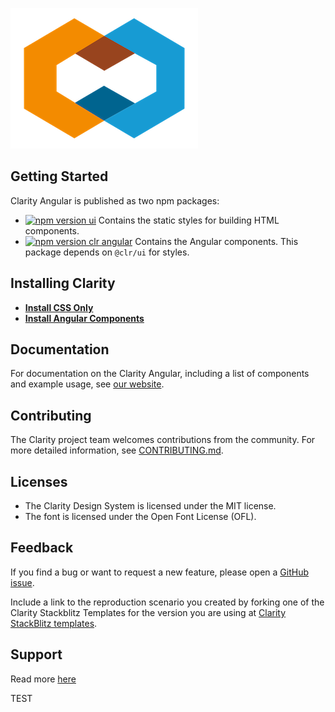 ![Clarity Angular](logo.png)

## Getting Started

Clarity Angular is published as two npm packages:

- [![npm version ui](https://img.shields.io/npm/v/@clr/ui/latest?label=%40clr%2Fui&style=flat-square)](https://www.npmjs.com/package/@clr/ui) Contains the static
  styles for building HTML components.
- [![npm version clr angular](https://img.shields.io/npm/v/@clr/angular/latest?label=%40clr%2Fangular&style=flat-square)](https://www.npmjs.com/package/@clr/angular) Contains the
  Angular components. This package depends on `@clr/ui` for styles.

## Installing Clarity

- **[Install CSS Only](/docs/INSTALLATION.md#installing-clarity-ui)**
- **[Install Angular Components](/docs/INSTALLATION.md#installing-clarity-angular)**

## Documentation

For documentation on the Clarity Angular, including a list of components
and example usage, see [our website](https://angular.clarity.design).

## Contributing

The Clarity project team welcomes contributions from the community. For more
detailed information, see [CONTRIBUTING.md](docs/CONTRIBUTING.md).

## Licenses

- The Clarity Design System is licensed under the MIT license.
- The font is licensed under the Open Font License (OFL).

## Feedback

If you find a bug or want to request a new feature, please open a [GitHub issue](https://github.com/vmware-clarity/ng-clarity/issues).

Include a link to the reproduction scenario you created by forking one of the
Clarity Stackblitz Templates for the version you are using at
[Clarity StackBlitz templates](https://stackblitz.com/@clr-team/).

## Support

Read more [here](https://medium.com/claritydesignsystem/clarity-5-0-jump-start-with-core-web-components-dcb22a51222e#a191)

TEST
